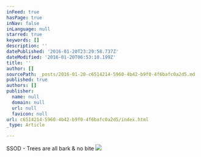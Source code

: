```yaml
---
inFeed: true
hasPage: true
inNav: false
inLanguage: null
starred: true
keywords: []
description: ''
datePublished: '2016-01-20T23:29:58.737Z'
dateModified: '2016-01-20T06:53:10.199Z'
title: ''
author: []
sourcePath: _posts/2016-01-20-c6514214-5960-4b42-b9f0-4f6bafc0a2d5.md
published: true
authors: []
publisher:
  name: null
  domain: null
  url: null
  favicon: null
url: c6514214-5960-4b42-b9f0-4f6bafc0a2d5/index.html
_type: Article

---
```

SSOD - Trees are all bark & no bite
![](https://s3-us-west-2.amazonaws.com/the-grid-img/p/d2e4f8c96f8ab3c38c366d7d60ab12b8c121805b.jpg)